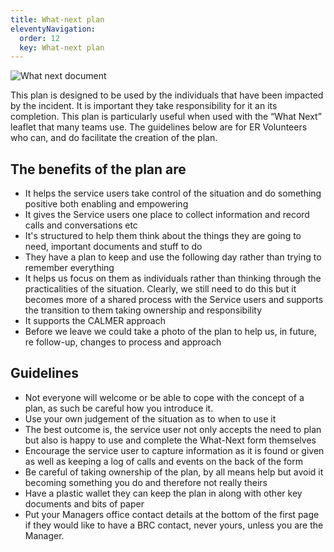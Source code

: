 ```yaml
---
title: What-next plan
eleventyNavigation:
  order: 12
  key: What-next plan
---
```


<!-- TODO find latest version -->

![What next document](/images/what-next.png)

This plan is designed to be used by the individuals that have been impacted by the incident. It is important they take responsibility for it an its completion. This plan is particularly useful when used with the “What Next” leaflet that many teams use. The guidelines below are for ER Volunteers who can, and do facilitate the creation of the plan.

## The benefits of the plan are

* It helps the service users take control of the situation and do something positive both enabling and empowering
* It gives the Service users one place to collect information and record calls and conversations etc
* It's structured to help them think about the things they are going to need, important documents and stuff to do
* They have a plan to keep and use the following day rather than trying to remember everything
* It helps us focus on them as individuals rather than thinking through the practicalities of the situation. Clearly, we still need to do this but it becomes more of a shared process with the Service users and supports the transition to them taking ownership and responsibility
* It supports the CALMER approach
* Before we leave we could take a photo of the plan to help us, in future, re follow-up, changes to process and approach

## Guidelines

* Not everyone will welcome or be able to cope with the concept of a plan, as such be careful how you introduce it.
* Use your own judgement of the situation as to when to use it
* The best outcome is, the service user not only accepts the need to plan but also is happy to use and complete the What-Next form themselves
* Encourage the service user to capture information as it is found or given as well as keeping a log of calls and events on the back of the form
* Be careful of taking ownership of the plan, by all means help but avoid it becoming something you do and therefore not really theirs
* Have a plastic wallet they can keep the plan in along with other key documents and bits of paper
* Put your Managers office contact details at the bottom of the first page if they would like to have a BRC contact, never yours, unless you are the Manager.
